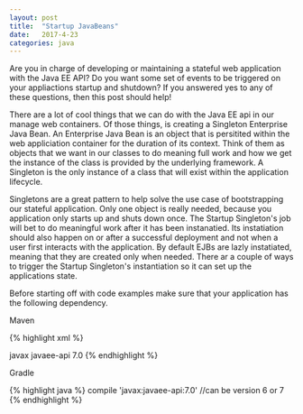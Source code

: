 ```yaml
---
layout: post
title:  "Startup JavaBeans"
date:   2017-4-23
categories: java
---
```

Are you in charge of developing or maintaining a stateful web application with the Java EE API? Do you want some set of events to be triggered on your appliactions startup and shutdown? 
If you answered yes to any of these questions, then this post should help!

There are a lot of cool things that we can do with the Java EE api in our manage web containers. Of those things, is creating a Singleton Enterprise Java Bean. An Enterprise Java Bean is an object that is persitited within the web appliciation container for the duration of its context. Think of them as objects that we want in our classes to do meaning full work and how we get the instance of the class is provided by the underlying framework. A Singleton is the only instance of a class that will exist within the application lifecycle. 

Singletons are a great pattern to help solve the use case of bootstrapping our stateful application. Only one object is really needed, because you application only starts up and shuts down once. The Startup Singleton's job will bet to do meaningful work after it has been instanatied. Its instatiation should also happen on or after a successful deployment and not when a user first interacts with the application. By default EJBs are lazly instatiated, meaning that they are created only when needed. There ar a couple of ways to trigger the Startup Singleton's instantiation so it can set up the applications state.

Before starting off with code examples make sure that your application has the following dependency.

Maven

{% highlight xml  %}
<!-- Java EE 7 dependency -->
<dependency>
  <groupId>javax</groupId>
  <artifactId>javaee-api</artifactId>
  <version>7.0</version><!-- Can be version 6 or 7 -->
</dependency>
{% endhighlight %}

Gradle

{% highlight java  %}
compile 'javax:javaee-api:7.0' //can be version 6 or 7
{% endhighlight %}